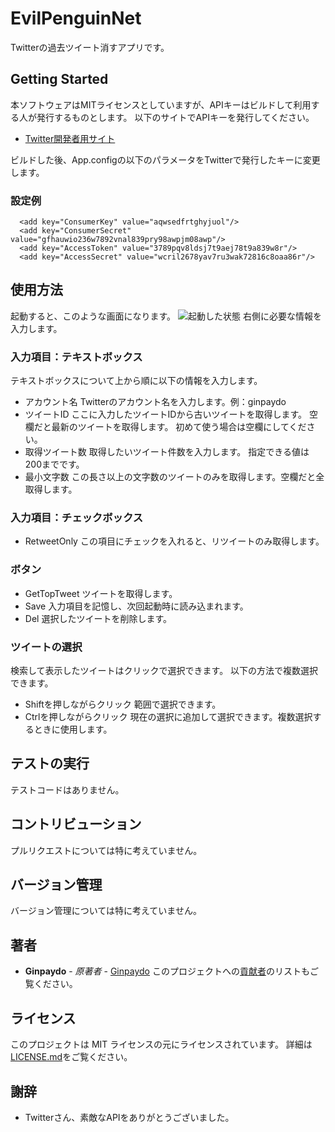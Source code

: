 # EvilPenguinNet
Twitterの過去ツイート消すアプリです。
## Getting Started
本ソフトウェアはMITライセンスとしていますが、APIキーはビルドして利用する人が発行するものとします。
以下のサイトでAPIキーを発行してください。
* [Twitter開発者用サイト](https://developer.twitter.com/)

ビルドした後、App.configの以下のパラメータをTwitterで発行したキーに変更します。
### 設定例
```
  <add key="ConsumerKey" value="aqwsedfrtghyjuol"/>
  <add key="ConsumerSecret" value="gfhauwio236w7892vnal839pry98awpjm08awp"/>
  <add key="AccessToken" value="3789pqv8ldsj7t9aej78t9a839w8r"/>
  <add key="AccessSecret" value="wcril2678yav7ru3wak72816c8oaa86r"/>
```

## 使用方法
起動すると、このような画面になります。
![起動した状態](https://user-images.githubusercontent.com/39305262/53227410-7883c380-36c1-11e9-89a2-5e1eb73fcaec.PNG "起動した状態")
右側に必要な情報を入力します。
### 入力項目：テキストボックス
テキストボックスについて上から順に以下の情報を入力します。
- アカウント名
Twitterのアカウント名を入力します。例：ginpaydo
- ツイートID
ここに入力したツイートIDから古いツイートを取得します。  空欄だと最新のツイートを取得します。  初めて使う場合は空欄にしてください。
- 取得ツイート数
取得したいツイート件数を入力します。
指定できる値は200までです。
- 最小文字数
この長さ以上の文字数のツイートのみを取得します。空欄だと全取得します。
### 入力項目：チェックボックス
- RetweetOnly
この項目にチェックを入れると、リツイートのみ取得します。
### ボタン
- GetTopTweet
ツイートを取得します。
- Save
入力項目を記憶し、次回起動時に読み込まれます。
- Del
選択したツイートを削除します。
### ツイートの選択
検索して表示したツイートはクリックで選択できます。
以下の方法で複数選択できます。
- Shiftを押しながらクリック
範囲で選択できます。
- Ctrlを押しながらクリック
現在の選択に追加して選択できます。複数選択するときに使用します。
## テストの実行
テストコードはありません。
## コントリビューション
プルリクエストについては特に考えていません。
## バージョン管理
バージョン管理については特に考えていません。
## 著者
* **Ginpaydo** - *原著者* - [Ginpaydo](https://github.com/ginpaydo)
このプロジェクトへの[貢献者](https://github.com/ginpaydo/project/contributors)のリストもご覧ください。
## ライセンス
このプロジェクトは MIT ライセンスの元にライセンスされています。 詳細は[LICENSE.md](LICENSE.md)をご覧ください。
## 謝辞
* Twitterさん、素敵なAPIをありがとうございました。
